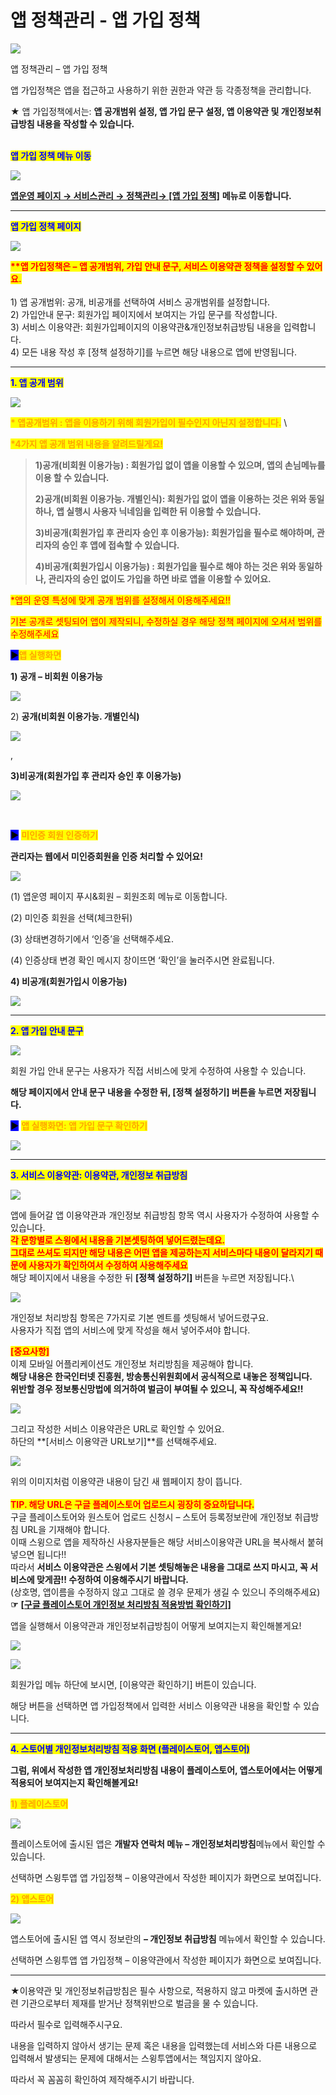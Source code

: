 # 앱 정책관리 - 앱 가입 정책

![](https://wp.swing2app.co.kr/wp-content/uploads/2018/10/%EC%95%B1%EA%B0%80%EC%9E%85%EC%A0%95%EC%B1%85.png)

앱 정책관리 – 앱 가입 정책

앱 가입정책은 앱을 접근하고 사용하기 위한 권한과 약관 등 각종정책을 관리합니다.

★ 앱 가입정책에서는: **앱 공개범위 설정, 앱 가입 문구 설정, 앱 이용약관 및 개인정보취급방침 내용을 작성할 수 있습니다.** &#x20;

\
<mark style="color:blue;">**앱 가입 정책 메뉴 이동**</mark>

![](https://wp.swing2app.co.kr/wp-content/uploads/2018/10/%ED%9A%8C%EC%9B%90%EA%B0%80%EC%9E%85%EC%96%91%EC%8B%9DNEW12.png)

[**앱운영 페이지 → 서비스관리 → 정책관리→ \[앱 가입 정책\]**](http://www.swing2app.co.kr/view/app\_setting) **메뉴로 이동합니다.**

***

&#x20;

<mark style="color:blue;">**앱 가입 정책 페이지**</mark>

![](https://wp.swing2app.co.kr/wp-content/uploads/2018/10/%EC%95%B1%EA%B3%B5%EA%B0%9C%EB%B2%94%EC%9C%84%EC%97%85%EB%8E%83.18.09.png)

<mark style="color:red;">**\*\*앱 가입정책은 – 앱 공개범위, 가입 안내 문구, 서비스 이용약관 정책을 설정할 수 있어요.**</mark>\
\
1\) 앱 공개범위: 공개, 비공개를 선택하여 서비스 공개범위를 설정합니다.\
2\) 가입안내 문구: 회원가입 페이지에서 보여지는 가입 문구를 작성합니다.\
3\) 서비스 이용약관: 회원가입페이지의 이용약관&개인정보취급방팀 내용을 입력합니다.\
4\) 모든 내용 작성 후 \[정책 설정하기]를 누르면 해당 내용으로 앱에 반영됩니다.

***

<mark style="color:blue;">**1. 앱 공개 범위**</mark>

![](https://wp.swing2app.co.kr/wp-content/uploads/2018/10/%EC%95%B1%EA%B3%B5%EA%B0%9C%EB%B2%94%EC%9C%84%EC%97%85%EB%8E%831.18.09.png)

<mark style="color:orange;">**\* 앱공개범위 : 앱을 이용하기 위해 회원가입이 필수인지 아닌지 설정합니다.**</mark> \


<mark style="color:orange;">**\*4가지 앱 공개 범위 내용을 알려드릴게요!**</mark>

> **1)공개(비회원 이용가능) : 회원가입 없이 앱을 이용할 수 있으며, 앱의 손님메뉴를 이용 할 수 있습니다.**
>
> **2)공개(비회원 이용가능. 개별인식): 회원가입 없이 앱을 이용하는 것은 위와 동일하나, 앱 실행시 사용자 닉네임을 입력한 뒤 이용할 수 있습니다.**&#x20;
>
> **3)비공개(회원가입 후 관리자 승인 후 이용가능): 회원가입을 필수로 해야하며, 관리자의 승인 후 앱에 접속할 수 있습니다.**
>
> **4)비공개(회원가입시 이용가능) : 회원가입을 필수로 해야 하는 것은 위와 동일하나, 관리자의 승인 없이도 가입을 하면 바로 앱을 이용할 수 있어요.**
>
>

<mark style="color:red;">\*앱의 운영 특성에 맞게 공개 범위를 설정해서 이용해주세요!!</mark>

<mark style="color:red;">기본 공개로 셋팅되어 앱이 제작되니, 수정하실 경우 해당 정책 페이지에 오셔서 범위를 수정해주세요</mark>

<mark style="background-color:blue;">**▶**</mark><mark style="color:orange;">**앱 실행화면**</mark>

**1) 공개 – 비회원 이용가능**

![](https://wp.swing2app.co.kr/wp-content/uploads/2018/10/%EC%95%B1%EA%B3%B5%EA%B0%9C%EB%B2%94%EC%9C%84%EC%97%85%EB%8E%835.18.09.png)



2\) **공개(비회원 이용가능. 개별인식)**

![](https://wp.swing2app.co.kr/wp-content/uploads/2018/10/%EC%95%B1%EA%B3%B5%EA%B0%9C%EB%B2%94%EC%9C%84%EC%97%85%EB%8E%832.18.09.png)

,

**3)비공개(회원가입 후 관리자 승인 후 이용가능)**

![](https://wp.swing2app.co.kr/wp-content/uploads/2018/10/%EC%95%B1%EA%B3%B5%EA%B0%9C%EB%B2%94%EC%9C%84%EC%97%85%EB%8E%834.18.09.png)

​

<mark style="background-color:blue;">**▶**</mark> <mark style="color:orange;">**미인증 회원 인증하기**</mark>

**관리자는 웹에서 미인증회원을 인증 처리할 수 있어요!**

![](https://wp.swing2app.co.kr/wp-content/uploads/2018/10/%ED%9A%8C%EC%9B%90%EC%9D%B8%EC%A6%9D\_2019.png)

(1) 앱운영 페이지 푸시&회원 – 회원조회 메뉴로 이동합니다.

(2) 미인증 회원을 선택(체크한뒤)

(3) 상태변경하기에서 ‘인증’을 선택해주세요.

(4) 인증상태 변경 확인 메시지 창이뜨면 ‘확인’을 눌러주시면 완료됩니다.



**4) 비공개(회원가입시 이용가능)**

![](https://wp.swing2app.co.kr/wp-content/uploads/2018/10/%EC%95%B1%EA%B3%B5%EA%B0%9C%EB%B2%94%EC%9C%84%EC%97%85%EB%8E%833.18.09.png)

***

<mark style="color:blue;">**2. 앱 가입 안내 문구**</mark>

![](https://s3.ap-northeast-2.amazonaws.com/swing2bucket/resource/image/help/8b4c9d755fa3d27f4e9827d3fcac8ec3.png)

회원 가입 안내 문구는 사용자가 직접 서비스에 맞게 수정하여 사용할 수 있습니다.

**해당 페이지에서 안내 문구 내용을 수정한 뒤, \[정책 설정하기] 버튼을 누르면 저장됩니다.**

<mark style="background-color:blue;">**▶**</mark> <mark style="color:orange;">**앱 실행화면: 앱 가입 문구 확인하기**</mark>

![](https://wp.swing2app.co.kr/wp-content/uploads/2018/10/%EC%95%B1%EA%B0%80%EC%9E%85%EC%A0%95%EC%B1%856-514x1024.png)

***

<mark style="color:blue;">**3. 서비스 이용약관: 이용약관, 개인정보 취급방침**</mark>

![](https://s3.ap-northeast-2.amazonaws.com/swing2bucket/resource/image/help/c7574360e9aa312995b45efd5305c0fe.png)

앱에 들어갈 앱 이용약관과 개인정보 취급방침 항목 역시 사용자가 수정하여 사용할 수 있습니다.\
<mark style="color:red;">**각 문항별로 스윙에서 내용을 기본셋팅하여 넣어드렸는데요.**</mark> \
<mark style="color:red;">**그대로 쓰셔도 되지만 해당 내용은 어떤 앱을 제공하는지 서비스마다 내용이 달라지기 때문에 사용자가 확인하여서  수정하여 사용해주세요**</mark>\
해당 페이지에서 내용을 수정한 뒤  **\[정책 설정하기]** 버튼을 누르면 저장됩니다.\


![](https://s3.ap-northeast-2.amazonaws.com/swing2bucket/resource/image/help/23bc3a60807b68e59c616809338b1af5.png)

개인정보 처리방침 항목은 7가지로 기본 멘트를 셋팅해서 넣어드렸구요.\
사용자가 직접 앱의 서비스에 맞게 작성을 해서 넣어주셔야 합니다.

<mark style="color:red;">**\[중요사항]**</mark>\
이제 모바일 어플리케이션도 개인정보 처리방침을 제공해야 합니다.\
**해당 내용은 한국인터넷 진흥원, 방송통신위원회에서 공식적으로 내놓은 정책입니다.**\
**위반할 경우 정보통신망법에 의거하여 벌금이 부여될 수 있으니, 꼭 작성해주세요!!**

![](https://s3.ap-northeast-2.amazonaws.com/swing2bucket/resource/image/help/51445cf562e778406c9a6493cb38e3c0.png)

그리고 작성한 서비스 이용약관은 URL로 확인할 수 있어요.\
하단의 **\[서비스 이용약관 URL보기]**를 선택해주세요.&#x20;



![](https://s3.ap-northeast-2.amazonaws.com/swing2bucket/resource/image/help/36e505eeab3360efc192f053ed3f8483.png)

위의 이미지처럼 이용약관 내용이 담긴 새 웹페이지 창이 뜹니다.\
\
<mark style="color:red;">**TIP. 해당 URL은 구글 플레이스토어 업로드시 굉장히 중요하답니다.**</mark>\
구글 플레이스토어와 원스토어 업로드 신청시 – 스토어 등록정보란에 개인정보 취급방침 URL을 기재해야 합니다.\
이때 스윙으로 앱을 제작하신 사용자분들은 해당 서비스이용약관 URL을 복사해서 붙혀넣으면 됩니다!!\
따라서 **서비스 이용약관은 스윙에서 기본 셋팅해놓은 내용을 그대로 쓰지 마시고, 꼭 서비스에 맞게끔!! 수정하여 이용해주시기 바랍니다.**\
(상호명, 앱이름을 수정하지 않고 그대로 쓸 경우 문제가 생길 수 있으니 주의해주세요)\
**☞** [**\[구글 플레이스토어 개인정보 처리방침 적용방법 확인하기\]**](http://blog.naver.com/swing2app/220893281032)



앱을 실행해서 이용약관과 개인정보취급방침이 어떻게 보여지는지 확인해볼게요!

![](https://s3.ap-northeast-2.amazonaws.com/swing2bucket/resource/image/help/a9c6c1036dc7296923ed03da090c038d.png)

![](https://s3.ap-northeast-2.amazonaws.com/swing2bucket/resource/image/help/e38099333ab64247c012a7ac7c488161.png)

회원가입 메뉴 하단에 보시면, \[이용약관 확인하기] 버튼이 있습니다.

해당 버튼을 선택하면 앱 가입정책에서 입력한 서비스 이용약관 내용을 확인할 수 있습니다.

***

<mark style="color:blue;">**4. 스토어별 개인정보처리방침 적용 화면 (플레이스토어, 앱스토어)**</mark>

**그럼, 위에서 작성한 앱 개인정보처리방침 내용이 플레이스토어, 앱스토어에서는 어떻게 적용되어 보여지는지 확인해볼게요!**



<mark style="color:orange;">**1) 플레이스토어**</mark>&#x20;

![](https://wp.swing2app.co.kr/wp-content/uploads/2018/10/%EA%B0%9C%EC%9D%B8%EC%A0%95%EB%B3%B41\_20.04.png)

플레이스토어에 출시된 앱은 **개발자 연락처 메뉴  – 개인정보처리방침**메뉴에서 확인할 수 있습니다.

선택하면 스윙투앱 앱 가입정책 – 이용약관에서 작성한 페이지가 화면으로 보여집니다.&#x20;



<mark style="color:orange;">**2) 앱스토어**</mark>

![](https://wp.swing2app.co.kr/wp-content/uploads/2018/10/%EA%B0%9C%EC%9D%B8%EC%A0%95%EB%B3%B42\_20.04.png)

앱스토어에 출시된 앱 역시 정보란의 **– 개인정보 취급방침** 메뉴에서 확인할 수 있습니다.

선택하면 스윙투앱 앱 가입정책 – 이용약관에서 작성한 페이지가 화면으로 보여집니다.&#x20;

***

★이용약관 및 개인정보취급방침은 필수 사항으로, 적용하지 않고 마켓에 출시하면 관련 기관으로부터 제재를 받거난 정책위반으로 벌금을 물 수 있습니다.

따라서 필수로 입력해주시구요.

내용을 입력하지 않아서 생기는 문제 혹은 내용을 입력했는데 서비스와 다른 내용으로 입력해서 발생되는 문제에 대해서는 스윙투앱에서는 책임지지 않아요.&#x20;

따라서 꼭 꼼꼼히 확인하여 제작해주시기 바랍니다.
